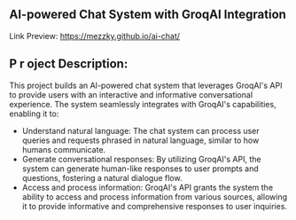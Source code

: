 ## AI-powered Chat System with GroqAI Integration
Link Preview: https://mezzky.github.io/ai-chat/

## P r oject Description:

This project builds an AI-powered chat system that leverages GroqAI's API to provide users with an interactive and informative conversational experience. The system seamlessly integrates with GroqAI's capabilities, enabling it to:
- Understand natural language: The chat system can process user queries and requests phrased in natural language, similar to how humans communicate.
- Generate conversational responses: By utilizing GroqAI's API, the system can generate human-like responses to user prompts and questions, fostering a natural dialogue flow.
- Access and process information: GroqAI's API grants the system the ability to access and process information from various sources, allowing it to provide informative and comprehensive responses to user inquiries.
